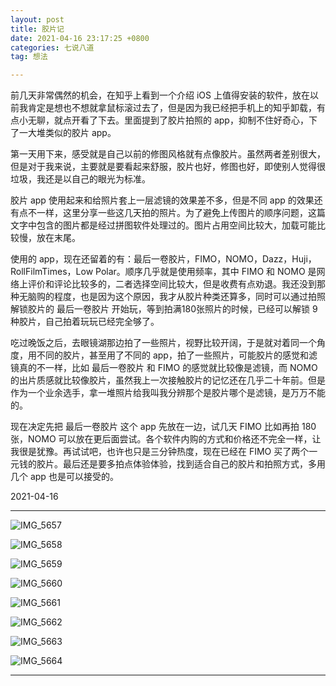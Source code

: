 ```yaml
---
layout: post
title: 胶片记
date: 2021-04-16 23:17:25 +0800
categories: 七说八道
tag: 想法

---
```




前几天非常偶然的机会，在知乎上看到一个介绍 iOS 上值得安装的软件，放在以前我肯定是想也不想就拿鼠标滚过去了，但是因为我已经把手机上的知乎卸载，有点小无聊，就点开看了下去。里面提到了胶片拍照的 app，抑制不住好奇心，下了一大堆类似的胶片 app。

第一天用下来，感受就是自己以前的修图风格就有点像胶片。虽然两者差别很大，但是对于我来说，主要就是要看起来舒服，胶片也好，修图也好，即使别人觉得很垃圾，我还是以自己的眼光为标准。

胶片 app 使用起来和给照片套上一层滤镜的效果差不多，但是不同 app 的效果还有点不一样，这里分享一些这几天拍的照片。为了避免上传图片的顺序问题，这篇文字中包含的图片都是经过拼图软件处理过的。图片占用空间比较大，加载可能比较慢，放在末尾。

使用的 app，现在还留着的有：最后一卷胶片，FIMO，NOMO，Dazz，Huji，RollFilmTimes，Low Polar。顺序几乎就是使用频率，其中 FIMO 和 NOMO 是网络上评价和评论比较多的，二者选择空间比较大，但是收费有点劝退。我还没到那种无脑购的程度，也是因为这个原因，我才从胶片种类还算多，同时可以通过拍照解锁胶片的 最后一卷胶片 开始玩，等到拍满180张照片的时候，已经可以解锁 9 种胶片，自己拍着玩玩已经完全够了。

吃过晚饭之后，去眼镜湖那边拍了一些照片，视野比较开阔，于是就对着同一个角度，用不同的胶片，甚至用了不同的 app，拍了一些照片，可能胶片的感觉和滤镜真的不一样，比如 最后一卷胶片 和 FIMO 的感觉就比较像是滤镜，而 NOMO 的出片质感就比较像胶片，虽然我上一次接触胶片的记忆还在几乎二十年前。但是作为一个业余选手，拿一堆照片给我叫我分辨那个是胶片哪个是滤镜，是万万不能的。

现在决定先把 最后一卷胶片 这个 app 先放在一边，试几天 FIMO 比如再拍 180 张，NOMO 可以放在更后面尝试。各个软件内购的方式和价格还不完全一样，让我很是犹豫。再试试吧，也许也只是三分钟热度，现在已经在 FIMO 买了两个一元钱的胶片。最后还是要多拍点体验体验，找到适合自己的胶片和拍照方式，多用几个 app 也是可以接受的。

2021-04-16

------

![IMG_5657](https://jcxs2014.oss-cn-shanghai.aliyuncs.com/20210416234032.JPG)

![IMG_5658](https://jcxs2014.oss-cn-shanghai.aliyuncs.com/20210416234042.JPG)

![IMG_5659](https://jcxs2014.oss-cn-shanghai.aliyuncs.com/20210416234055.JPG)

![IMG_5660](https://jcxs2014.oss-cn-shanghai.aliyuncs.com/20210416234103.JPG)

![IMG_5661](https://jcxs2014.oss-cn-shanghai.aliyuncs.com/20210416234110.JPG)

![IMG_5662](https://jcxs2014.oss-cn-shanghai.aliyuncs.com/20210416234115.JPG)

![IMG_5663](https://jcxs2014.oss-cn-shanghai.aliyuncs.com/20210416234124.JPG)

![IMG_5664](https://jcxs2014.oss-cn-shanghai.aliyuncs.com/20210416234131.JPG)

------

